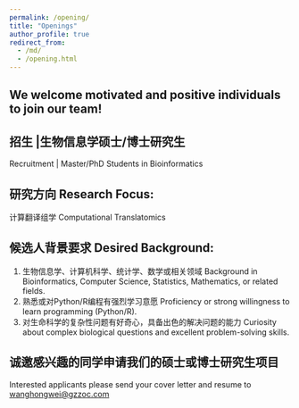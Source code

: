 ```yaml
---
permalink: /opening/
title: "Openings"
author_profile: true
redirect_from: 
  - /md/
  - /opening.html
---
```


## We welcome motivated and positive individuals to join our team!

## 招生 |生物信息学硕士/博士研究生
Recruitment | Master/PhD Students in Bioinformatics

## 研究方向 Research Focus:
计算翻译组学 Computational Translatomics

## 候选人背景要求 Desired Background:
1. 生物信息学、计算机科学、统计学、数学或相关领域 Background in Bioinformatics, Computer Science, Statistics, Mathematics, or related fields.
2. 熟悉或对Python/R编程有强烈学习意愿 Proficiency or strong willingness to learn programming (Python/R).
3. 对生命科学的复杂性问题有好奇心，具备出色的解决问题的能力 Curiosity about complex biological questions and excellent problem-solving skills.

## 诚邀感兴趣的同学申请我们的硕士或博士研究生项目
Interested applicants please send your cover letter and resume to wanghongwei@gzzoc.com



